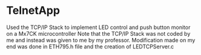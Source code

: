 # TelnetApp
Used the TCP/IP Stack to implement LED control and push button monitor on a Mx7CK microcontroller
Note that the TCP/IP Stack was not coded by me and instead was given to me by my professor. 
Modification made on my end was done in ETH795.h file and the creation of LEDTCPServer.c
